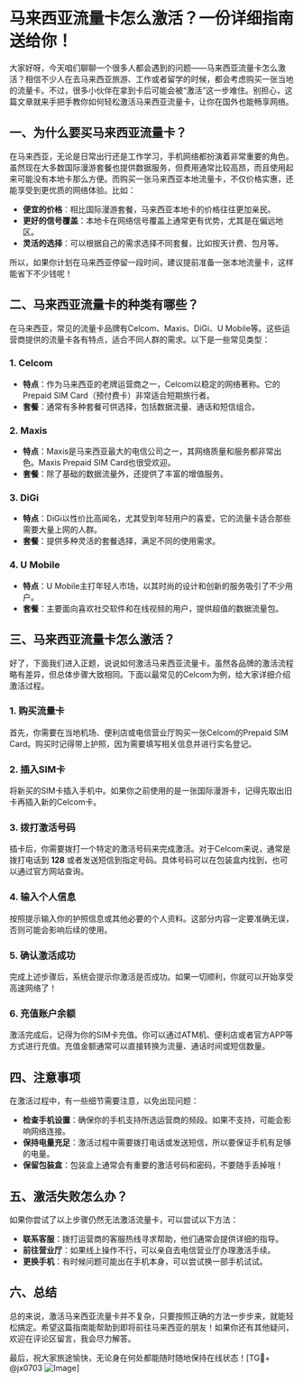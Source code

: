 # 马来西亚流量卡怎么激活？一份详细指南送给你！

大家好呀，今天咱们聊聊一个很多人都会遇到的问题——马来西亚流量卡怎么激活？相信不少人在去马来西亚旅游、工作或者留学的时候，都会考虑购买一张当地的流量卡。不过，很多小伙伴在拿到卡后可能会被“激活”这一步难住。别担心，这篇文章就来手把手教你如何轻松激活马来西亚流量卡，让你在国外也能畅享网络。

## 一、为什么要买马来西亚流量卡？

在马来西亚，无论是日常出行还是工作学习，手机网络都扮演着非常重要的角色。虽然现在大多数国际漫游套餐也提供数据服务，但费用通常比较高昂，而且使用起来可能没有本地卡那么方便。而购买一张马来西亚本地流量卡，不仅价格实惠，还能享受到更优质的网络体验。比如：

- **便宜的价格**：相比国际漫游套餐，马来西亚本地卡的价格往往更加亲民。
- **更好的信号覆盖**：本地卡在网络信号覆盖上通常更有优势，尤其是在偏远地区。
- **灵活的选择**：可以根据自己的需求选择不同套餐，比如按天计费、包月等。

所以，如果你计划在马来西亚停留一段时间，建议提前准备一张本地流量卡，这样能省下不少钱呢！

## 二、马来西亚流量卡的种类有哪些？

在马来西亚，常见的流量卡品牌有Celcom、Maxis、DiGi、U Mobile等。这些运营商提供的流量卡各有特点，适合不同人群的需求。以下是一些常见类型：

### 1. Celcom
- **特点**：作为马来西亚的老牌运营商之一，Celcom以稳定的网络著称。它的Prepaid SIM Card（预付费卡）非常适合短期旅行者。
- **套餐**：通常有多种套餐可供选择，包括数据流量、通话和短信组合。

### 2. Maxis
- **特点**：Maxis是马来西亚最大的电信公司之一，其网络质量和服务都非常出色。Maxis Prepaid SIM Card也很受欢迎。
- **套餐**：除了基础的数据流量外，还提供了丰富的增值服务。

### 3. DiGi
- **特点**：DiGi以性价比高闻名，尤其受到年轻用户的喜爱。它的流量卡适合那些需要大量上网的人群。
- **套餐**：提供多种灵活的套餐选择，满足不同的使用需求。

### 4. U Mobile
- **特点**：U Mobile主打年轻人市场，以其时尚的设计和创新的服务吸引了不少用户。
- **套餐**：主要面向喜欢社交软件和在线视频的用户，提供超值的数据流量包。

## 三、马来西亚流量卡怎么激活？

好了，下面我们进入正题，说说如何激活马来西亚流量卡。虽然各品牌的激活流程略有差异，但总体步骤大致相同。下面以最常见的Celcom为例，给大家详细介绍激活过程。

### 1. 购买流量卡
首先，你需要在当地机场、便利店或电信营业厅购买一张Celcom的Prepaid SIM Card。购买时记得带上护照，因为需要填写相关信息并进行实名登记。

### 2. 插入SIM卡
将新买的SIM卡插入手机中。如果你之前使用的是一张国际漫游卡，记得先取出旧卡再插入新的Celcom卡。

### 3. 拨打激活号码
插卡后，你需要拨打一个特定的激活号码来完成激活。对于Celcom来说，通常是拨打电话到 **128** 或者发送短信到指定号码。具体号码可以在包装盒内找到，也可以通过官方网站查询。

### 4. 输入个人信息
按照提示输入你的护照信息或其他必要的个人资料。这部分内容一定要准确无误，否则可能会影响后续的使用。

### 5. 确认激活成功
完成上述步骤后，系统会提示你激活是否成功。如果一切顺利，你就可以开始享受高速网络了！

### 6. 充值账户余额
激活完成后，记得为你的SIM卡充值。你可以通过ATM机、便利店或者官方APP等方式进行充值。充值金额通常可以直接转换为流量、通话时间或短信数量。

## 四、注意事项

在激活过程中，有一些细节需要注意，以免出现问题：

- **检查手机设置**：确保你的手机支持所选运营商的频段。如果不支持，可能会影响网络连接。
- **保持电量充足**：激活过程中需要拨打电话或发送短信，所以要保证手机有足够的电量。
- **保留包装盒**：包装盒上通常会有重要的激活号码和密码，不要随手丢掉哦！

## 五、激活失败怎么办？

如果你尝试了以上步骤仍然无法激活流量卡，可以尝试以下方法：

- **联系客服**：拨打运营商的客服热线寻求帮助，他们通常会提供详细的指导。
- **前往营业厅**：如果线上操作不行，可以亲自去电信营业厅办理激活手续。
- **更换手机**：有时候问题可能出在手机本身，可以尝试换一部手机试试。

## 六、总结

总的来说，激活马来西亚流量卡并不复杂，只要按照正确的方法一步步来，就能轻松搞定。希望这篇指南能帮助到即将前往马来西亚的朋友！如果你还有其他疑问，欢迎在评论区留言，我会尽力解答。

最后，祝大家旅途愉快，无论身在何处都能随时随地保持在线状态！[TG💪+ @jx0703 ![Image](https://github.com/user-attachments/assets/dbca1d08-cadb-493c-b0ec-ad6f7a83f270)]